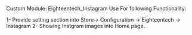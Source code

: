 Custom Module:
Eighteentech_Instagram
Use For following Functionality:

1- Provide setting section into Store-> Configuration -> Eighteentech -> Instagram
2- Showing Instgram images into Home page.

